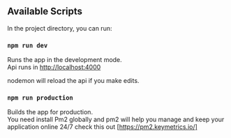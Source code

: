 ## Available Scripts

In the project directory, you can run:

### `npm run dev`

Runs the app in the development mode.<br />
Api runs in [http://localhost:4000](http://localhost:4000)

nodemon will reload the api if you make edits.<br />

### `npm run production`

Builds the app for production.<br />
You need install Pm2 globally and pm2 will help you manage and keep your application online 24/7
check this out [https://pm2.keymetrics.io/]
